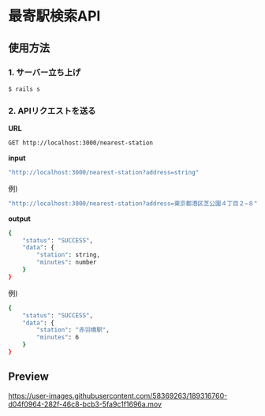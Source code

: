 # 最寄駅検索API

## 使用方法

### 1. サーバー立ち上げ

```bash
$ rails s
```

### 2. APIリクエストを送る

**URL**

```bash
GET http://localhost:3000/nearest-station
``` 

**input**

```bash
"http://localhost:3000/nearest-station?address=string"
```

例)

```bash
"http://localhost:3000/nearest-station?address=東京都港区芝公園４丁目２−８"
```

**output**

```bash
{
    "status": "SUCCESS",
    "data": {
        "station": string,
        "minutes": number
    }
}
```

例)

```bash
{
    "status": "SUCCESS",
    "data": {
        "station": "赤羽橋駅",
        "minutes": 6
    }
}
```

## Preview

https://user-images.githubusercontent.com/58369263/189316760-d04f0964-282f-46c8-bcb3-5fa9c1f1696a.mov

